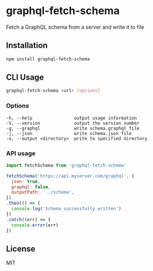 # graphql-fetch-schema

Fetch a GraphQL schema from a server and write it to file

## Installation

```sh
npm install graphql-fetch-schema
```

## CLI Usage

```sh
graphql-fetch-schema <url> [options]
```

### Options

```
-h, --help                output usage information
-V, --version             output the version number
-g, --graphql             write schema.graphql file
-j, --json                write schema.json file
-o, --output <directory>  write to specified directory
```

### API usage

```js
import fetchSchema from 'graphql-fetch-schema'

fetchSchema('https://api.myserver.com/graphql', {
  json: true,
  graphql: false,
  outputPath: '../schema',
})
.then(() => {
  console.log('Schema successfully written')
})
.catch((err) => {
  console.error(err)
})
```

## License

MIT
